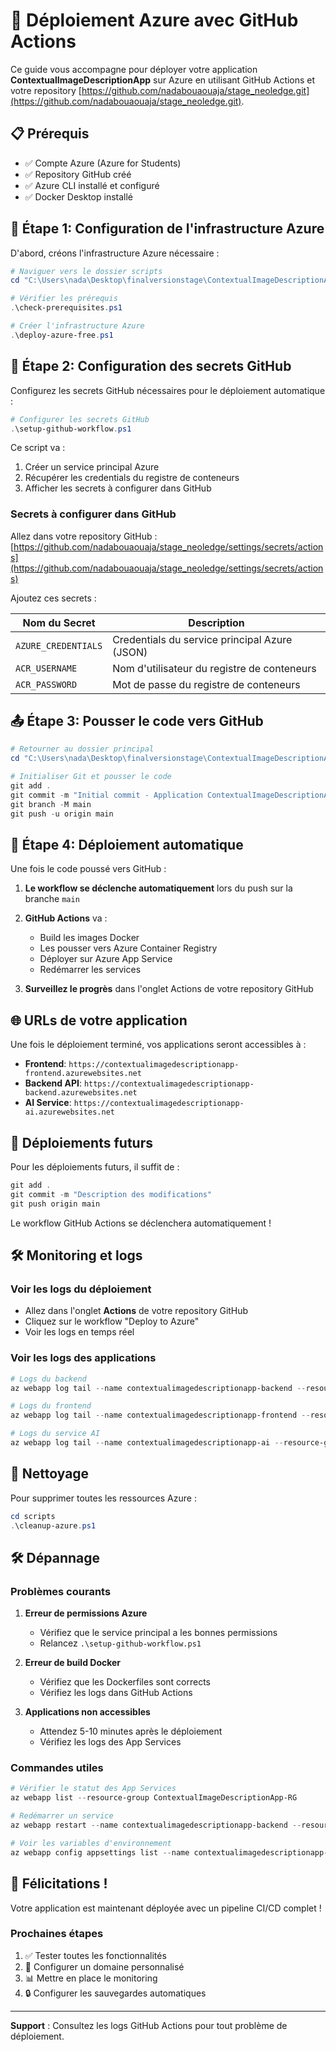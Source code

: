 # 🚀 Déploiement Azure avec GitHub Actions

Ce guide vous accompagne pour déployer votre application **ContextualImageDescriptionApp** sur Azure en utilisant GitHub Actions et votre repository [https://github.com/nadabouaouaja/stage_neoledge.git](https://github.com/nadabouaouaja/stage_neoledge.git).

## 📋 Prérequis

- ✅ Compte Azure (Azure for Students)
- ✅ Repository GitHub créé
- ✅ Azure CLI installé et configuré
- ✅ Docker Desktop installé

## 🔧 Étape 1: Configuration de l'infrastructure Azure

D'abord, créons l'infrastructure Azure nécessaire :

```powershell
# Naviguer vers le dossier scripts
cd "C:\Users\nada\Desktop\finalversionstage\ContextualImageDescriptionApp\scripts"

# Vérifier les prérequis
.\check-prerequisites.ps1

# Créer l'infrastructure Azure
.\deploy-azure-free.ps1
```

## 🔐 Étape 2: Configuration des secrets GitHub

Configurez les secrets GitHub nécessaires pour le déploiement automatique :

```powershell
# Configurer les secrets GitHub
.\setup-github-workflow.ps1
```

Ce script va :
1. Créer un service principal Azure
2. Récupérer les credentials du registre de conteneurs
3. Afficher les secrets à configurer dans GitHub

### Secrets à configurer dans GitHub

Allez dans votre repository GitHub : [https://github.com/nadabouaouaja/stage_neoledge/settings/secrets/actions](https://github.com/nadabouaouaja/stage_neoledge/settings/secrets/actions)

Ajoutez ces secrets :

| Nom du Secret | Description |
|---------------|-------------|
| `AZURE_CREDENTIALS` | Credentials du service principal Azure (JSON) |
| `ACR_USERNAME` | Nom d'utilisateur du registre de conteneurs |
| `ACR_PASSWORD` | Mot de passe du registre de conteneurs |

## 📤 Étape 3: Pousser le code vers GitHub

```powershell
# Retourner au dossier principal
cd "C:\Users\nada\Desktop\finalversionstage\ContextualImageDescriptionApp"

# Initialiser Git et pousser le code
git add .
git commit -m "Initial commit - Application ContextualImageDescriptionApp"
git branch -M main
git push -u origin main
```

## 🔄 Étape 4: Déploiement automatique

Une fois le code poussé vers GitHub :

1. **Le workflow se déclenche automatiquement** lors du push sur la branche `main`
2. **GitHub Actions** va :
   - Build les images Docker
   - Les pousser vers Azure Container Registry
   - Déployer sur Azure App Service
   - Redémarrer les services

3. **Surveillez le progrès** dans l'onglet Actions de votre repository GitHub

## 🌐 URLs de votre application

Une fois le déploiement terminé, vos applications seront accessibles à :

- **Frontend**: `https://contextualimagedescriptionapp-frontend.azurewebsites.net`
- **Backend API**: `https://contextualimagedescriptionapp-backend.azurewebsites.net`
- **AI Service**: `https://contextualimagedescriptionapp-ai.azurewebsites.net`

## 🔄 Déploiements futurs

Pour les déploiements futurs, il suffit de :

```powershell
git add .
git commit -m "Description des modifications"
git push origin main
```

Le workflow GitHub Actions se déclenchera automatiquement !

## 🛠️ Monitoring et logs

### Voir les logs du déploiement
- Allez dans l'onglet **Actions** de votre repository GitHub
- Cliquez sur le workflow "Deploy to Azure"
- Voir les logs en temps réel

### Voir les logs des applications
```powershell
# Logs du backend
az webapp log tail --name contextualimagedescriptionapp-backend --resource-group ContextualImageDescriptionApp-RG

# Logs du frontend
az webapp log tail --name contextualimagedescriptionapp-frontend --resource-group ContextualImageDescriptionApp-RG

# Logs du service AI
az webapp log tail --name contextualimagedescriptionapp-ai --resource-group ContextualImageDescriptionApp-RG
```

## 🧹 Nettoyage

Pour supprimer toutes les ressources Azure :

```powershell
cd scripts
.\cleanup-azure.ps1
```

## 🛠️ Dépannage

### Problèmes courants

1. **Erreur de permissions Azure**
   - Vérifiez que le service principal a les bonnes permissions
   - Relancez `.\setup-github-workflow.ps1`

2. **Erreur de build Docker**
   - Vérifiez que les Dockerfiles sont corrects
   - Vérifiez les logs dans GitHub Actions

3. **Applications non accessibles**
   - Attendez 5-10 minutes après le déploiement
   - Vérifiez les logs des App Services

### Commandes utiles

```powershell
# Vérifier le statut des App Services
az webapp list --resource-group ContextualImageDescriptionApp-RG

# Redémarrer un service
az webapp restart --name contextualimagedescriptionapp-backend --resource-group ContextualImageDescriptionApp-RG

# Voir les variables d'environnement
az webapp config appsettings list --name contextualimagedescriptionapp-backend --resource-group ContextualImageDescriptionApp-RG
```

## 🎉 Félicitations !

Votre application est maintenant déployée avec un pipeline CI/CD complet !

### Prochaines étapes
1. ✅ Tester toutes les fonctionnalités
2. 🔧 Configurer un domaine personnalisé
3. 📊 Mettre en place le monitoring
4. 🔒 Configurer les sauvegardes automatiques

---

**Support** : Consultez les logs GitHub Actions pour tout problème de déploiement. 